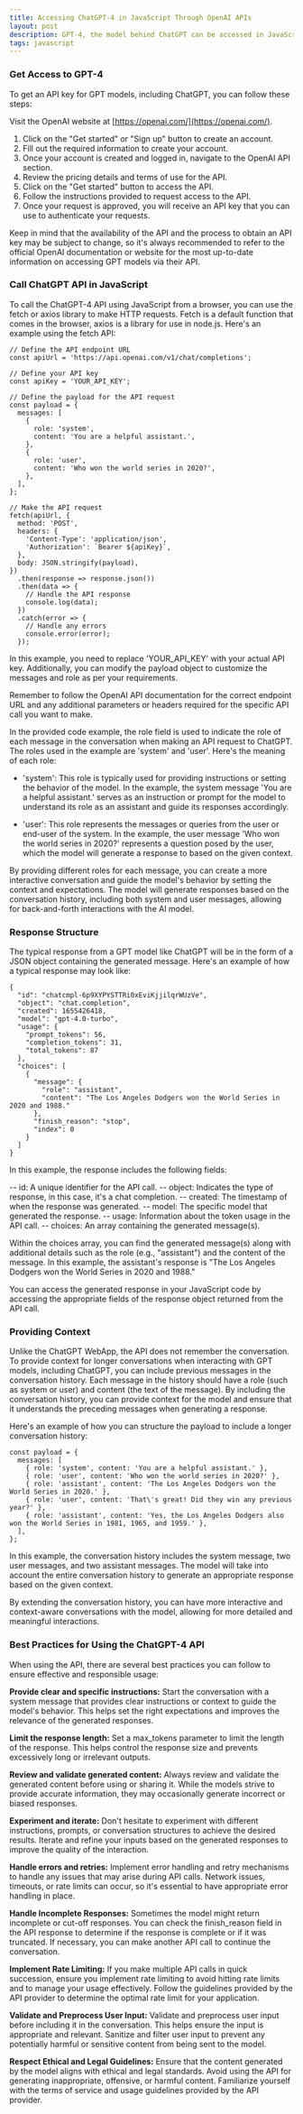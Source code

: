 ```yaml
---
title: Accessing ChatGPT-4 in JavaScript Through OpenAI APIs
layout: post
description: GPT-4, the model behind ChatGPT can be accessed in JavaScript through an API for making natural language applications.
tags: javascript
---
```


### Get Access to GPT-4
To get an API key for GPT models, including ChatGPT, you can follow these steps:

Visit the OpenAI website at [https://openai.com/](https://openai.com/).
1. Click on the "Get started" or "Sign up" button to create an account.
2. Fill out the required information to create your account.
3. Once your account is created and logged in, navigate to the OpenAI API section.
4. Review the pricing details and terms of use for the API.
5. Click on the "Get started" button to access the API.
6. Follow the instructions provided to request access to the API.
7. Once your request is approved, you will receive an API key that you can use to authenticate your requests.

Keep in mind that the availability of the API and the process to obtain an API key may be subject to change, so it's always recommended to refer to the official OpenAI documentation or website for the most up-to-date information on accessing GPT models via their API.

### Call ChatGPT API in JavaScript
To call the ChatGPT-4 API using JavaScript from a browser, you can use the fetch or axios library to make HTTP requests. Fetch is a default function that comes in the browser, axios is a library for use in node.js. Here's an example using the fetch API:

	// Define the API endpoint URL
	const apiUrl = 'https://api.openai.com/v1/chat/completions';
	
	// Define your API key
	const apiKey = 'YOUR_API_KEY';
	
	// Define the payload for the API request
	const payload = {
	  messages: [
	    {
	      role: 'system',
	      content: 'You are a helpful assistant.',
	    },
	    {
	      role: 'user',
	      content: 'Who won the world series in 2020?',
	    },
	  ],
	};
	
	// Make the API request
	fetch(apiUrl, {
	  method: 'POST',
	  headers: {
	    'Content-Type': 'application/json',
	    'Authorization': `Bearer ${apiKey}`,
	  },
	  body: JSON.stringify(payload),
	})
	  .then(response => response.json())
	  .then(data => {
	    // Handle the API response
	    console.log(data);
	  })
	  .catch(error => {
	    // Handle any errors
	    console.error(error);
	  });
	  
In this example, you need to replace 'YOUR_API_KEY' with your actual API key. Additionally, you can modify the payload object to customize the messages and role as per your requirements.

Remember to follow the OpenAI API documentation for the correct endpoint URL and any additional parameters or headers required for the specific API call you want to make.

In the provided code example, the role field is used to indicate the role of each message in the conversation when making an API request to ChatGPT. The roles used in the example are 'system' and 'user'. Here's the meaning of each role:

- 'system': This role is typically used for providing instructions or setting the behavior of the model. In the example, the system message 'You are a helpful assistant.' serves as an instruction or prompt for the model to understand its role as an assistant and guide its responses accordingly.

- 'user': This role represents the messages or queries from the user or end-user of the system. In the example, the user message 'Who won the world series in 2020?' represents a question posed by the user, which the model will generate a response to based on the given context.

By providing different roles for each message, you can create a more interactive conversation and guide the model's behavior by setting the context and expectations. The model will generate responses based on the conversation history, including both system and user messages, allowing for back-and-forth interactions with the AI model.

### Response Structure
The typical response from a GPT model like ChatGPT will be in the form of a JSON object containing the generated message. Here's an example of how a typical response may look like:

	{
	  "id": "chatcmpl-6p9XYPYSTTRi0xEviKjjilqrWUzVe",
	  "object": "chat.completion",
	  "created": 1655426418,
	  "model": "gpt-4.0-turbo",
	  "usage": {
	    "prompt_tokens": 56,
	    "completion_tokens": 31,
	    "total_tokens": 87
	  },
	  "choices": [
	    {
	      "message": {
	        "role": "assistant",
	        "content": "The Los Angeles Dodgers won the World Series in 2020 and 1988."
	      },
	      "finish_reason": "stop",
	      "index": 0
	    }
	  ]
	}
In this example, the response includes the following fields:

-- id: A unique identifier for the API call.
-- object: Indicates the type of response, in this case, it's a chat completion.
-- created: The timestamp of when the response was generated.
-- model: The specific model that generated the response.
-- usage: Information about the token usage in the API call.
-- choices: An array containing the generated message(s).

Within the choices array, you can find the generated message(s) along with additional details such as the role (e.g., "assistant") and the content of the message. In this example, the assistant's response is "The Los Angeles Dodgers won the World Series in 2020 and 1988."

You can access the generated response in your JavaScript code by accessing the appropriate fields of the response object returned from the API call.

### Providing Context
Unlike the ChatGPT WebApp, the API does not remember the conversation. To provide context for longer conversations when interacting with GPT models, including ChatGPT, you can include previous messages in the conversation history. Each message in the history should have a role (such as system or user) and content (the text of the message). By including the conversation history, you can provide context for the model and ensure that it understands the preceding messages when generating a response.

Here's an example of how you can structure the payload to include a longer conversation history:
	
	const payload = {
	  messages: [
	    { role: 'system', content: 'You are a helpful assistant.' },
	    { role: 'user', content: 'Who won the world series in 2020?' },
	    { role: 'assistant', content: 'The Los Angeles Dodgers won the World Series in 2020.' },
	    { role: 'user', content: 'That\'s great! Did they win any previous year?' },
	    { role: 'assistant', content: 'Yes, the Los Angeles Dodgers also won the World Series in 1981, 1965, and 1959.' },
	  ],
	};
	
In this example, the conversation history includes the system message, two user messages, and two assistant messages. The model will take into account the entire conversation history to generate an appropriate response based on the given context.

By extending the conversation history, you can have more interactive and context-aware conversations with the model, allowing for more detailed and meaningful interactions.

### Best Practices for Using the ChatGPT-4 API
When using the API, there are several best practices you can follow to ensure effective and responsible usage:

**Provide clear and specific instructions:** Start the conversation with a system message that provides clear instructions or context to guide the model's behavior. This helps set the right expectations and improves the relevance of the generated responses.

**Limit the response length:** Set a max_tokens parameter to limit the length of the response. This helps control the response size and prevents excessively long or irrelevant outputs.

**Review and validate generated content:** Always review and validate the generated content before using or sharing it. While the models strive to provide accurate information, they may occasionally generate incorrect or biased responses.

**Experiment and iterate:** Don't hesitate to experiment with different instructions, prompts, or conversation structures to achieve the desired results. Iterate and refine your inputs based on the generated responses to improve the quality of the interaction.

**Handle errors and retries:** Implement error handling and retry mechanisms to handle any issues that may arise during API calls. Network issues, timeouts, or rate limits can occur, so it's essential to have appropriate error handling in place.

**Handle Incomplete Responses:** Sometimes the model might return incomplete or cut-off responses. You can check the finish_reason field in the API response to determine if the response is complete or if it was truncated. If necessary, you can make another API call to continue the conversation.

**Implement Rate Limiting:** If you make multiple API calls in quick succession, ensure you implement rate limiting to avoid hitting rate limits and to manage your usage effectively. Follow the guidelines provided by the API provider to determine the optimal rate limit for your application.

**Validate and Preprocess User Input:** Validate and preprocess user input before including it in the conversation. This helps ensure the input is appropriate and relevant. Sanitize and filter user input to prevent any potentially harmful or sensitive content from being sent to the model.

**Respect Ethical and Legal Guidelines:** Ensure that the content generated by the model aligns with ethical and legal standards. Avoid using the API for generating inappropriate, offensive, or harmful content. Familiarize yourself with the terms of service and usage guidelines provided by the API provider.





